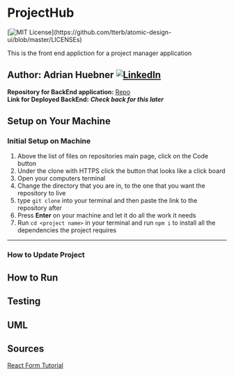 # ProjectHub

[![MIT License](https://img.shields.io/apm/l/atomic-design-ui.svg?)](https://github.com/tterb/atomic-design-ui/blob/master/LICENSEs)

This is the front end appliction for a project manager application

## **Author:** Adrian Huebner [![LinkedIn](https://img.shields.io/badge/LinkedIn-0077B5?style=for-the-badge&logo=linkedin&logoColor=white)](https://www.linkedin.com/in/adrianhuebner/)

**Repository for BackEnd application:** [Repo](https://github.com/adrianhuebner/ProjectManagmentBackEnd)  
**Link for Deployed BackEnd:** ***Check back for this later***

## Setup on Your Machine

### Initial Setup on Machine

1. Above the list of files on repositories main page, click on the Code button
2. Under the clone with HTTPS click the button that looks like a click board
3. Open your computers terminal
4. Change the directory that you are in, to the one that you want the repository to live
5. type `git clone` into your terminal and then paste the link to the repository after
6. Press **Enter** on your machine and let it do all the work it needs
7. Run `cd <project name>` in your terminal and run `npm i` to install all the dependencies the project requires

---

### How to Update Project

## How to Run

## Testing

## UML

## Sources

[React Form Tutorial](https://www.youtube.com/watch?v=KGFG-yQD7Dw&t=1029s)